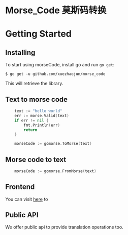 # Morse_Code 莫斯码转换

# Getting Started
## Installing
To start using morseCode, install go and run `go get`:
``` shell
$ go get -u github.com/xuezhaojun/morse_code
```
This will retrieve the library.

## Text to morse code

``` go
    text := "hello world"
    err := morse.Valid(text)
    if err != nil {
        fmt.Println(err)
        return
    }

    morseCode := gomorse.ToMorse(text)
```

## Morse code to text

``` go
    morseCode := gomorse.FromMorse(text)
```

## Frontend 

You can visit [here]() to 

## Public API

We offer public api to provide translation operations too.

